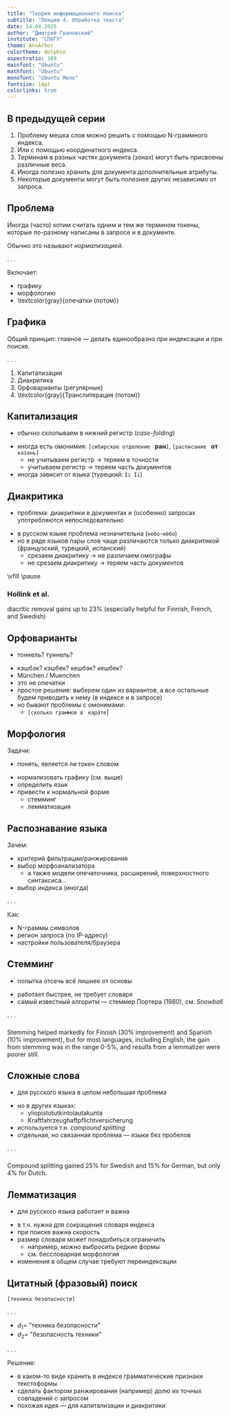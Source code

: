 ```yaml
---
title: "Теория информационного поиска"
subtitle: "Лекция 4. Обработка текста"
date: 14.04.2025
author: "Дмитрий Грановский"
institute: "СПбГУ"
theme: AnnArbor
colortheme: dolphin
aspectratio: 169
mainfont: "Ubuntu"
mathfont: "Ubuntu"
monofont: "Ubuntu Mono"
fontsize: 14pt
colorlinks: true
---
```


## В предыдущей серии
1. Проблему мешка слов можно решить с помощью N-граммного индекса.
2. Или с помощью координатного индекса.
3. Терминам в разных частях документа (зонах) могут быть присвоены различные веса.
4. Иногда полезно хранить для документа дополнительные атрибуты.
5. Некоторые документы могут быть полезнее других независимо от запроса.

## Проблема

Иногда (часто) хотим считать одним и тем же термином токены, которые по-разному написаны в запросе и&nbsp;в&nbsp;документе.

Обычно это называют *нормализацией*.

. . .

Включает:

+ графику
+ морфологию
+ \textcolor{gray}{опечатки (потом)}

## Графика

Общий принцип: главное — делать единообразно при&nbsp;индексации и при поиске.

. . .

1. Капитализация
2. Диакритика
3. Орфоварианты (регулярные)
4. \textcolor{gray}{Транслитерация (потом)}

## Капитализация

- обычно схлопываем в нижний регистр (*case-folding*)
+ иногда есть омонимия: `[сибирское отделение ` **ран**`]`, `[расписание ` **от** ` казань]`
	+ не учитываем регистр $\rightarrow$ теряем в точности
	+ учитываем регистр $\rightarrow$ теряем часть документов
+ иногда зависит от языка (турецкий: `Iı İi`)

## Диакритика

- проблема: диакритики в документах и (особенно) запросах употребляются непоследовательно
+ в русском языке проблема незначительна (`небо`-`нёбо`)
+ но в ряде языков пары слов чаще различаются только диакритикой (французский, турецкий, испанский)
	+ срезаем диакритику $\rightarrow$ не различаем омографы
	+ не срезаем диакритику $\rightarrow$ теряем часть документов

\vfill \pause

### Hollink et al.
diacritic removal gains up to 23% (especially
helpful for Finnish, French, and Swedish)

## Орфоварианты

- тоннель? туннель?
+ кэшбэк? кэшбек? кешбэк? кешбек?
+ München / Muenchen
+ это не опечатки
+ простое решение: выберем один из вариантов, а все остальные будем приводить к нему (в индексе и в запросе)
+ но бывают проблемы с омонимами:
	+ `[сколько граммов в ` *`карате`*]

## Морфология

Задачи:

- понять, является ли токен словом
+ нормализовать графику (см. выше)
+ определить язык
+ привести к нормальной форме
	+ стемминг
	+ лемматизация

## Распознавание языка 

Зачем:

+ критерий фильтрации/ранжирования
+ выбор морфоанализатора
	+ а также модели опечаточника, расширений, поверхностного синтаксиса…
+ выбор индекса (иногда)

. . .

Как:

+ N-граммы символов
+ регион запроса (по IP-адресу)
+ настройки пользователя/браузера

## Стемминг

- попытка отсечь всё лишнее от основы
+ работает быстрее, не требует словаря
+ самый известный алгоритм — стеммер Портера (1980), см.&nbsp;*Snowball*

. . .

###
Stemming helped markedly for Finnish (30% improvement) and Spanish (10% improvement), but for most languages, including English, the gain from stemming was in the range 0-5%, and results from a lemmatizer were poorer still.

## Сложные слова

- для русского языка в целом небольшая проблема
+ но в других языках:
	+ yliopistotutkintolautakunta
	+ Kraftfahrzeughaftpflichtversicherung
+ используется т.н. *compound splitting*
+ отдельная, но связанная проблема — языки без пробелов

. . .

###
Compound splitting gained 25% for Swedish and 15% for German, but only 4% for Dutch.

## Лемматизация

- для русского языка работает и важна
+ в т.ч. нужна для сокращения словаря индекса
+ при поиске важна скорость
+ размер словаря может понадобиться ограничить
	+ например, можно выбросить редкие формы 
	+ см. бессловарная морфология
+ изменения в общем случае требуют переиндексации

## Цитатный (фразовый) поиск

`[техника безопасности]`

. . .

- $d_1 =$ "техника безопасности"
- $d_2 =$ "безопасность техники"

. . .

Решение:

+ в каком-то виде хранить в индексе грамматические признаки текстоформы
+ сделать фактором ранжирования (например) долю их точных совпадений с запросом
+ похожая идея — для капитализации и диакритики
